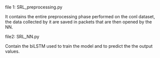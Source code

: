 
file 1: SRL_preprocessing.py 
	
It contains the entire preprocessing phase performed on the conl dataset, the data collected by it are saved in packets that are then opened by the NN.

file2: SRL_NN.py

Contain the biLSTM used to train the model and to predict the the output values. 
